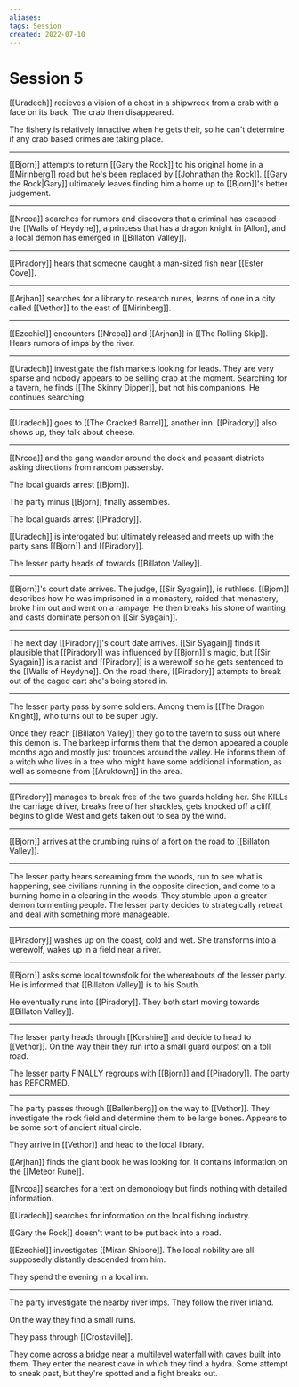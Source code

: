```yaml
---
aliases: 
tags: Session 
created: 2022-07-10
---
```

# Session 5
[[Uradech]] recieves a vision of a chest in a shipwreck from a crab with a face on its back. The crab then disappeared.

The fishery is relatively innactive when he gets their, so he can't determine if any crab based crimes are taking place.

---

[[Bjorn]] attempts to return [[Gary the Rock]] to his original home in a [[Mirinberg]] road but he's been replaced by [[Johnathan the Rock]]. [[Gary the Rock|Gary]] ultimately leaves finding him a home up to [[Bjorn]]'s better judgement.

---

[[Nrcoa]] searches for rumors and discovers that a criminal has escaped the [[Walls of Heydyne]], a princess that has a dragon knight in [Allon], and a local demon has emerged in [[Billaton Valley]].

---

[[Piradory]] hears that someone caught a man-sized fish near [[Ester Cove]].

---

[[Arjhan]] searches for a library to research runes, learns of one in a city called [[Vethor]] to the east of [[Mirinberg]].

---

[[Ezechiel]] encounters [[Nrcoa]] and [[Arjhan]] in [[The Rolling Skip]]. Hears rumors of imps by the river.

---

[[Uradech]] investigate the fish markets looking for leads. They are very sparse and nobody appears to be selling crab at the moment. Searching for a tavern, he finds [[The Skinny Dipper]], but not his companions. He continues searching.

---

[[Uradech]] goes to [[The Cracked Barrel]], another inn. [[Piradory]] also shows up, they talk about cheese.

---

[[Nrcoa]] and the gang wander around the dock and peasant districts asking directions from random passersby.

The local guards arrest [[Bjorn]].

The party minus [[Bjorn]] finally assembles.

The local guards arrest [[Piradory]].

[[Uradech]] is interogated but ultimately released and meets up with the party sans [[Bjorn]] and [[Piradory]].

The lesser party heads of towards [[Billaton Valley]].

---

[[Bjorn]]'s court date arrives. The judge, [[Sir Syagain]], is ruthless. [[Bjorn]] describes how he was imprisoned in a monastery, raided that monastery, broke him out and went on a rampage. He then breaks his stone of wanting and casts dominate person on [[Sir Syagain]].

---

The next day [[Piradory]]'s court date arrives. [[Sir Syagain]] finds it plausible that [[Piradory]] was influenced by [[Bjorn]]'s magic, but [[Sir Syagain]] is a racist and [[Piradory]] is a werewolf so he gets sentenced to the [[Walls of Heydyne]]. On the road there, [[Piradory]] attempts to break out of the caged cart she's being stored in. 

---

The lesser party pass by some soldiers. Among them is [[The Dragon Knight]], who turns out to be super ugly.

Once they reach [[Billaton Valley]] they go to the tavern to suss out where this demon is. The barkeep informs them that the demon appeared a couple months ago and mostly just trounces around the valley. He informs them of a witch who lives in a tree who might have some additional information, as well as someone from [[Aruktown]] in the area.

---

[[Piradory]] manages to break free of the two guards holding her. She KILLs the carriage driver,  breaks free of her shackles, gets knocked off a cliff, begins to glide West and gets taken out to sea by the wind.

---

[[Bjorn]] arrives at the crumbling ruins of a fort on the road to [[Billaton Valley]]. 

---

The lesser party hears screaming from the woods, run to see what is happening, see civilians running in the opposite direction, and come to a burning home in a clearing in the woods. They stumble upon a greater demon tormenting people. The lesser party decides to strategically retreat and deal with something more manageable.

---

[[Piradory]] washes up on the coast, cold and wet. She transforms into a werewolf, wakes up in a field near a river. 

---

[[Bjorn]] asks some local townsfolk for the whereabouts of the lesser party. He is informed that [[Billaton Valley]] is to his South. 

He eventually runs into [[Piradory]]. They both start moving towards [[Billaton Valley]].

---

The lesser party heads through [[Korshire]] and decide to head to [[Vethor]]. On the way their they run into a small guard outpost on a toll road.

The lesser party FINALLY regroups with [[Bjorn]] and [[Piradory]]. The party has REFORMED.

---

The party passes through [[Ballenberg]] on the way to [[Vethor]]. They investigate the rock field and determine them to be large bones. Appears to be some sort of ancient ritual circle.

They arrive in [[Vethor]] and head to the local library. 

[[Arjhan]] finds the giant book he was looking for. It contains information on the [[Meteor Rune]].

[[Nrcoa]] searches for a text on demonology but finds nothing with detailed information.

[[Uradech]] searches for information on the local fishing industry.

[[Gary the Rock]] doesn't want to be put back into a road.

[[Ezechiel]] investigates [[Miran Shipore]]. The local nobility are all supposedly distantly descended from him.

They spend the evening in a local inn.

---

The party investigate the nearby river imps. They follow the river inland.

On the way they find a small ruins.

They pass through [[Crostaville]].

They come across a bridge near a multilevel waterfall with caves built into them. They enter the nearest cave in which they find a hydra. Some attempt to sneak past, but they're spotted and a fight breaks out.